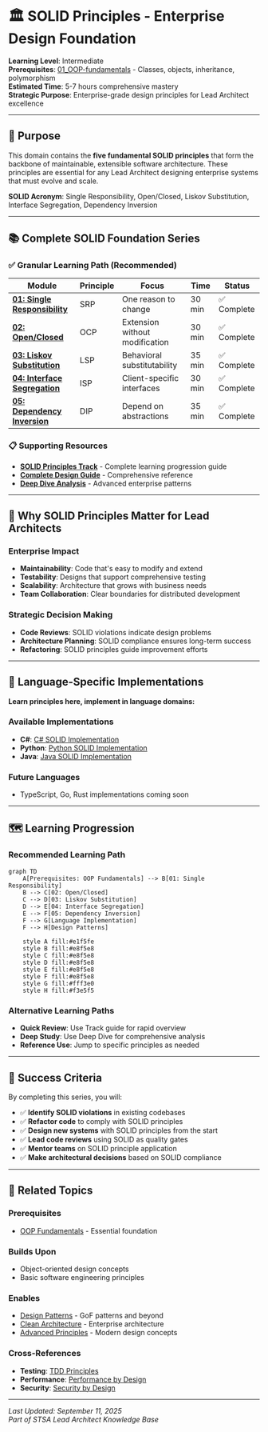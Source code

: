 # 🏛️ SOLID Principles - Enterprise Design Foundation

**Learning Level**: Intermediate  
**Prerequisites**: [01_OOP-fundamentals](../01_OOP-fundamentals/) - Classes, objects, inheritance, polymorphism  
**Estimated Time**: 5-7 hours comprehensive mastery  
**Strategic Purpose**: Enterprise-grade design principles for Lead Architect excellence

---

## 🎯 Purpose

This domain contains the **five fundamental SOLID principles** that form the backbone of maintainable, extensible software architecture. These principles are essential for any Lead Architect designing enterprise systems that must evolve and scale.

**SOLID Acronym**: Single Responsibility, Open/Closed, Liskov Substitution, Interface Segregation, Dependency Inversion

---

## 📚 Complete SOLID Foundation Series

### **✅ Granular Learning Path (Recommended)**

| Module | Principle | Focus | Time | Status |
|--------|-----------|-------|------|--------|
| **[01: Single Responsibility](01_SOLID-Part1-Single-Responsibility.md)** | SRP | One reason to change | 30 min | ✅ Complete |
| **[02: Open/Closed](02_SOLID-Part2-Open-Closed-Principle.md)** | OCP | Extension without modification | 30 min | ✅ Complete |
| **[03: Liskov Substitution](03_SOLID-Part3-Liskov-Substitution-Principle.md)** | LSP | Behavioral substitutability | 35 min | ✅ Complete |
| **[04: Interface Segregation](04_SOLID-Part4-Interface-Segregation-Principle.md)** | ISP | Client-specific interfaces | 30 min | ✅ Complete |
| **[05: Dependency Inversion](05_SOLID-Part5-Dependency-Inversion-Principle.md)** | DIP | Depend on abstractions | 35 min | ✅ Complete |

### **📋 Supporting Resources**

- **[SOLID Principles Track](01_SOLID-Principles-Track.md)** - Complete learning progression guide
- **[Complete Design Guide](02_Complete-Design-Principles-Guide.md)** - Comprehensive reference
- **[Deep Dive Analysis](04_SOLID-Principles-Deep-Dive.md)** - Advanced enterprise patterns

---

## 🎯 Why SOLID Principles Matter for Lead Architects

### **Enterprise Impact**

- **Maintainability**: Code that's easy to modify and extend
- **Testability**: Designs that support comprehensive testing
- **Scalability**: Architecture that grows with business needs  
- **Team Collaboration**: Clear boundaries for distributed development

### **Strategic Decision Making**

- **Code Reviews**: SOLID violations indicate design problems
- **Architecture Planning**: SOLID compliance ensures long-term success
- **Refactoring**: SOLID principles guide improvement efforts

---

## 🔗 Language-Specific Implementations

**Learn principles here, implement in language domains:**

### **Available Implementations**

- **C#**: [C# SOLID Implementation](../../03_CSharp/03_SOLID-Implementation/)
- **Python**: [Python SOLID Implementation](../../02_Python/06_SOLID-Implementation/)
- **Java**: [Java SOLID Implementation](../../04_Java/03_SOLID-Implementation/)

### **Future Languages**

- TypeScript, Go, Rust implementations coming soon

---

## 🗺️ Learning Progression

### **Recommended Learning Path**

```mermaid
graph TD
    A[Prerequisites: OOP Fundamentals] --> B[01: Single Responsibility]
    B --> C[02: Open/Closed]
    C --> D[03: Liskov Substitution]
    D --> E[04: Interface Segregation]
    E --> F[05: Dependency Inversion]
    F --> G[Language Implementation]
    F --> H[Design Patterns]
    
    style A fill:#e1f5fe
    style B fill:#e8f5e8
    style C fill:#e8f5e8
    style D fill:#e8f5e8
    style E fill:#e8f5e8
    style F fill:#e8f5e8
    style G fill:#fff3e0
    style H fill:#f3e5f5
```

### **Alternative Learning Paths**

- **Quick Review**: Use Track guide for rapid overview
- **Deep Study**: Use Deep Dive for comprehensive analysis
- **Reference Use**: Jump to specific principles as needed

---

## 🎯 Success Criteria

By completing this series, you will:

- ✅ **Identify SOLID violations** in existing codebases
- ✅ **Refactor code** to comply with SOLID principles
- ✅ **Design new systems** with SOLID principles from the start
- ✅ **Lead code reviews** using SOLID as quality gates
- ✅ **Mentor teams** on SOLID principle application
- ✅ **Make architectural decisions** based on SOLID compliance

---

## 🔗 Related Topics

### **Prerequisites**

- [OOP Fundamentals](../01_OOP-fundamentals/) - Essential foundation

### **Builds Upon**

- Object-oriented design concepts
- Basic software engineering principles

### **Enables**

- [Design Patterns](../03_Design-Patterns/) - GoF patterns and beyond
- [Clean Architecture](../04_Architectural-Patterns/) - Enterprise architecture
- [Advanced Principles](../05_Advanced-Principles/) - Modern design concepts

### **Cross-References**

- **Testing**: [TDD Principles](../07_Testability-and-TDD/)
- **Performance**: [Performance by Design](../10_Scalability-and-Performance-Principles/)
- **Security**: [Security by Design](../11_Security-by-Design/)

---

*Last Updated: September 11, 2025*  
*Part of STSA Lead Architect Knowledge Base*
